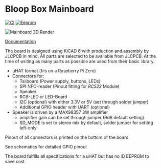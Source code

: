 # Bloop Box Mainboard

[![CI](https://github.com/bloop-box/bloop-box-mainboard/actions/workflows/ci.yml/badge.svg)](https://github.com/bloop-box/bloop-box-mainboard/actions/workflows/ci.yml)
[![Eeprom](https://github.com/bloop-box/bloop-box-mainboard/actions/workflows/eeprom.yml/badge.svg)](https://github.com/bloop-box/bloop-box-mainboard/actions/workflows/eeprom.yml)

![Mainboard 3D Render](https://bloop-box.github.io/bloop-box-mainboard/3D/BloopBox%20Mainboard-3D_top.png)

[Documentation](https://bloop-box.github.io/bloop-box-mainboard)

The board is designed using KiCAD 6 with production and assembly by JLCPCB in mind. All parts are selected to be
available from JLCPCB. At the time of writing as many parts as possible are used from their basic library.

- uHAT format (fits on a Raspberry Pi Zero)
- Connectors for:
  - Tailboard (Power supply, buttons, LEDs)
  - SPI NFC-reader (Pinout fitting for *RC522* Module)
  - Speaker
  - RGB-LED or LED-Board
  - I2C (optional) with either 3.3V or 5V (set through solder jumper)
  - Additional GPIO header with UART (optional)
- Speaker is driven by a MAX98357 3W amplifier
  - amplifier gain can be set through jumper (9dB default setting)
  - SD_MODE is set to stereo mix by default, solder jumper for setting left-only 

Pinout of all connectors is printed on the bottom of the board

See schematics for detailed GPIO pinout

The board fulfills all specifications for a uHAT but has no ID EEPROM to save cost
